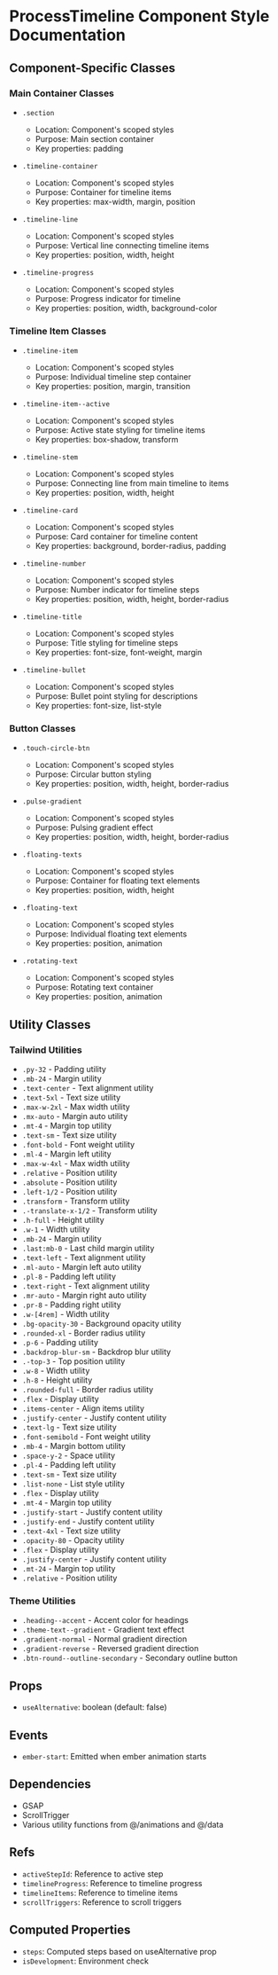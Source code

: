 # ProcessTimeline Component Style Documentation

## Component-Specific Classes

### Main Container Classes
- `.section`
  - Location: Component's scoped styles
  - Purpose: Main section container
  - Key properties: padding

- `.timeline-container`
  - Location: Component's scoped styles
  - Purpose: Container for timeline items
  - Key properties: max-width, margin, position

- `.timeline-line`
  - Location: Component's scoped styles
  - Purpose: Vertical line connecting timeline items
  - Key properties: position, width, height

- `.timeline-progress`
  - Location: Component's scoped styles
  - Purpose: Progress indicator for timeline
  - Key properties: position, width, background-color

### Timeline Item Classes
- `.timeline-item`
  - Location: Component's scoped styles
  - Purpose: Individual timeline step container
  - Key properties: position, margin, transition

- `.timeline-item--active`
  - Location: Component's scoped styles
  - Purpose: Active state styling for timeline items
  - Key properties: box-shadow, transform

- `.timeline-stem`
  - Location: Component's scoped styles
  - Purpose: Connecting line from main timeline to items
  - Key properties: position, width, height

- `.timeline-card`
  - Location: Component's scoped styles
  - Purpose: Card container for timeline content
  - Key properties: background, border-radius, padding

- `.timeline-number`
  - Location: Component's scoped styles
  - Purpose: Number indicator for timeline steps
  - Key properties: position, width, height, border-radius

- `.timeline-title`
  - Location: Component's scoped styles
  - Purpose: Title styling for timeline steps
  - Key properties: font-size, font-weight, margin

- `.timeline-bullet`
  - Location: Component's scoped styles
  - Purpose: Bullet point styling for descriptions
  - Key properties: font-size, list-style

### Button Classes
- `.touch-circle-btn`
  - Location: Component's scoped styles
  - Purpose: Circular button styling
  - Key properties: position, width, height, border-radius

- `.pulse-gradient`
  - Location: Component's scoped styles
  - Purpose: Pulsing gradient effect
  - Key properties: position, width, height, border-radius

- `.floating-texts`
  - Location: Component's scoped styles
  - Purpose: Container for floating text elements
  - Key properties: position, width, height

- `.floating-text`
  - Location: Component's scoped styles
  - Purpose: Individual floating text elements
  - Key properties: position, animation

- `.rotating-text`
  - Location: Component's scoped styles
  - Purpose: Rotating text container
  - Key properties: position, animation

## Utility Classes

### Tailwind Utilities
- `.py-32` - Padding utility
- `.mb-24` - Margin utility
- `.text-center` - Text alignment utility
- `.text-5xl` - Text size utility
- `.max-w-2xl` - Max width utility
- `.mx-auto` - Margin auto utility
- `.mt-4` - Margin top utility
- `.text-sm` - Text size utility
- `.font-bold` - Font weight utility
- `.ml-4` - Margin left utility
- `.max-w-4xl` - Max width utility
- `.relative` - Position utility
- `.absolute` - Position utility
- `.left-1/2` - Position utility
- `.transform` - Transform utility
- `.-translate-x-1/2` - Transform utility
- `.h-full` - Height utility
- `.w-1` - Width utility
- `.mb-24` - Margin utility
- `.last:mb-0` - Last child margin utility
- `.text-left` - Text alignment utility
- `.ml-auto` - Margin left auto utility
- `.pl-8` - Padding left utility
- `.text-right` - Text alignment utility
- `.mr-auto` - Margin right auto utility
- `.pr-8` - Padding right utility
- `.w-[4rem]` - Width utility
- `.bg-opacity-30` - Background opacity utility
- `.rounded-xl` - Border radius utility
- `.p-6` - Padding utility
- `.backdrop-blur-sm` - Backdrop blur utility
- `.-top-3` - Top position utility
- `.w-8` - Width utility
- `.h-8` - Height utility
- `.rounded-full` - Border radius utility
- `.flex` - Display utility
- `.items-center` - Align items utility
- `.justify-center` - Justify content utility
- `.text-lg` - Text size utility
- `.font-semibold` - Font weight utility
- `.mb-4` - Margin bottom utility
- `.space-y-2` - Space utility
- `.pl-4` - Padding left utility
- `.text-sm` - Text size utility
- `.list-none` - List style utility
- `.flex` - Display utility
- `.mt-4` - Margin top utility
- `.justify-start` - Justify content utility
- `.justify-end` - Justify content utility
- `.text-4xl` - Text size utility
- `.opacity-80` - Opacity utility
- `.flex` - Display utility
- `.justify-center` - Justify content utility
- `.mt-24` - Margin top utility
- `.relative` - Position utility

### Theme Utilities
- `.heading--accent` - Accent color for headings
- `.theme-text--gradient` - Gradient text effect
- `.gradient-normal` - Normal gradient direction
- `.gradient-reverse` - Reversed gradient direction
- `.btn-round--outline-secondary` - Secondary outline button

## Props
- `useAlternative`: boolean (default: false)

## Events
- `ember-start`: Emitted when ember animation starts

## Dependencies
- GSAP
- ScrollTrigger
- Various utility functions from @/animations and @/data

## Refs
- `activeStepId`: Reference to active step
- `timelineProgress`: Reference to timeline progress
- `timelineItems`: Reference to timeline items
- `scrollTriggers`: Reference to scroll triggers

## Computed Properties
- `steps`: Computed steps based on useAlternative prop
- `isDevelopment`: Environment check 